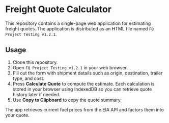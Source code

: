 # Freight Quote Calculator

This repository contains a single-page web application for estimating freight quotes.
The application is distributed as an HTML file named `FQ Project Testing v1.2.1`.

## Usage
1. Clone this repository.
2. Open `FQ Project Testing v1.2.1` in your web browser.
3. Fill out the form with shipment details such as origin, destination, trailer type, and cost.
4. Press **Calculate Quote** to compute the estimate. Each calculation is stored in your browser using IndexedDB so you can retrieve quote history later if needed.
5. Use **Copy to Clipboard** to copy the quote summary.

The app retrieves current fuel prices from the EIA API and factors them into your quote.
